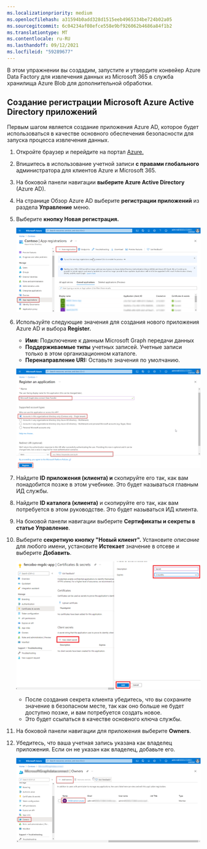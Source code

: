 ```yaml
---
ms.localizationpriority: medium
ms.openlocfilehash: a31594b0add328d1515eeb4965334be724b02a05
ms.sourcegitcommit: 6c04234af08efce558e9bf926062b4686a84f1b2
ms.translationtype: MT
ms.contentlocale: ru-RU
ms.lasthandoff: 09/12/2021
ms.locfileid: "59289677"
---
```

<!-- markdownlint-disable MD002 MD041 -->

В этом упражнении вы создадим, запустите и утвердите конвейер Azure Data Factory для извлечения данных из Microsoft 365 в служба хранилища Azure Blob для дополнительной обработки.

## <a name="create-a-microsoft-azure-active-directory-application-registration"></a>Создание регистрации Microsoft Azure Active Directory приложений

Первым шагом является создание приложения Azure AD, которое будет использоваться в качестве основного обеспечения безопасности для запуска процесса извлечения данных.

1. Откройте браузер и перейдите на портал [Azure.](https://portal.azure.com/)

1. Впишитесь в использование учетной записи **с правами глобального** администратора для клиентов Azure и Microsoft 365.

1. На боковой панели навигации **выберите Azure Active Directory** (Azure AD).

1. На странице Обзор Azure AD выберите **регистрации приложений** из раздела **Управление** меню.

1. Выберите **кнопку Новая регистрация.**

    ![Снимок экрана, на котором показаны регистрации приложений в Azure Active Directory службе на портале Azure.](images/data-connect-azure-aad-app-reg.png)

1. Используйте следующие значения для создания нового приложения Azure AD и выбора **Register.**

   - **Имя:** Подключение к данным Microsoft Graph передачи данных
   - **Поддерживаемые типы** учетных записей. Учетные записи только в этом организационном каталоге.
   - **Перенаправление URI:** Оставьте значения по умолчанию.

    ![Снимок экрана, на котором показаны действия по регистрации нового приложения на портале Azure.](images/data-connect-aad-redirect-uri.png)

1. Найдите **ID приложения (клиента) и** скопируйте его так, как вам понадобится позже в этом учебнике. Это будет называться главным ИД службы.

1. Найдите **ID каталога (клиента)** и скопируйте его так, как вам потребуется в этом руководстве. Это будет называться ИД клиента.

1. На боковой панели навигации выберите **Сертификаты и секреты в** **статье Управление**.

1. Выберите **секретную кнопку "Новый клиент".** Установите *описание* для любого имени, установите **Истекает** значение в отсеве и выберите **Добавить**.

    ![Снимок экрана, показывающий процесс создания нового секрета клиента на портале Azure.](images/data-connect-aad-certs-secrets.png)

    - После создания секрета клиента убедитесь,  что вы сохраните значение в безопасном месте, так как оно больше не будет доступно позже, и вам потребуется создать новое.
    - Это будет ссылаться в качестве основного ключа службы.

1. На боковой панели навигации для приложения выберите **Owners**.

1. Убедитесь, что ваша учетная запись указана как владелец приложения. Если он не указан как владелец, добавьте его.

    ![Снимок экрана, на котором пользователь проверяет, установлен ли его учетная запись в качестве владельца для регистрации приложений на портале Azure.](images/data-connect-aad-app-owners.png)
